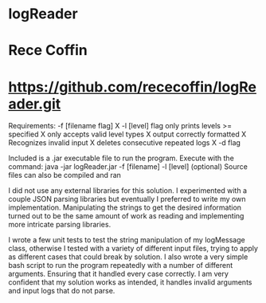 # logReader
# Rece Coffin
# https://github.com/rececoffin/logReader.git
Requirements:
    -f [filename flag]  X
    -l [level] flag
        only prints levels >= specified X
        only accepts valid level types  X
    output correctly formatted  X
    Recognizes invalid input    X
    deletes consecutive repeated logs X
    -d flag

Included is a .jar executable file to run the program. Execute with the command:
java -jar logReader.jar -f [filename] -l [level] (optional)
Source files can also be compiled and ran

I did not use any external libraries for this solution. I experimented with a couple JSON parsing libraries
but eventually I preferred to write my own implementation. Manipulating the strings to get the desired information
turned out to be the same amount of work as reading and implementing more intricate parsing libraries.

I wrote a few unit tests to test the string manipulation of my logMessage class, otherwise I tested with a variety
of different input files, trying to apply as different cases that could break by solution. I also wrote a very simple
bash script to run the program repeatedly with a number of different arguments. Ensuring that it handled every case correctly.
I am very confident that my solution works as intended, it handles invalid arguments and input logs that do not parse.